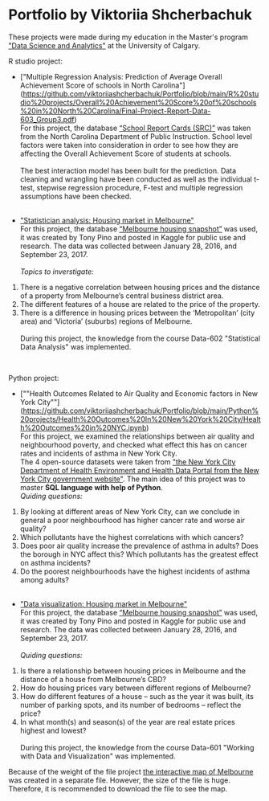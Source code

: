 # Portfolio by Viktoriia Shcherbachuk
These projects were made during my education in the Master's program ["Data Science and Analytics"](https://science.ucalgary.ca/data-science) at the University of Calgary. <br>

R studio project:
- ["Multiple Regression Analysis: Prediction of Average Overall Achievement Score of schools in North Carolina"] (https://github.com/viktoriiashcherbachuk/Portfolio/blob/main/R%20studio%20projects/Overall%20Achievement%20Score%20of%20schools%20in%20North%20Carolina/Final-Project-Report-Data-603_Group3.pdf) <br>
For this project, the database [“School Report Cards (SRC)”](https://www.dpi.nc.gov/data-reports/school-report-cards/school-report-card-resources-researchers) was taken from the North Carolina Department of Public Instruction.
School level factors were taken into consideration in order to see how they are affecting the Overall Achievement Score of students at schools. <br> <br>
The best interaction model has been built for the prediction. Data cleaning and wrangling have been conducted as well as the individual t-test, stepwise regression procedure, F-test and multiple regression assumptions have been checked. <br> <br>

- ["Statistician analysis: Housing market in Melbourne"](https://github.com/viktoriiashcherbachuk/Portfolio/blob/main/R%20studio%20projects/Housing%20market%20in%20Melbourne%20project/Housing%20market%20in%20Melbourne.pdf) <br>
For this project, the database [“Melbourne housing snapshot”](https://www.kaggle.com/datasets/dansbecker/melbourne-housing-snapshot?resource=download) was used, it was created by Tony Pino and posted in Kaggle for public use and research. The data was collected between January 28, 2016, and September 23, 2017. <br> <br>
*Topics to inverstigate:*
1. There is a negative correlation between housing prices and the distance of a property from Melbourne’s central business district area.
2. The different features of a house are related to the price of the property.
3. There is a difference in housing prices between the ‘Metropolitan’ (city area) and ‘Victoria’ (suburbs) regions of Melbourne. <br> <br>
During this project, the knowledge from the course Data-602 "Statistical Data Analysis" was implemented.
<br>

Python project:
- [""Health Outcomes Related to Air Quality and Economic factors in New York City""] (https://github.com/viktoriiashcherbachuk/Portfolio/blob/main/Python%20projects/Health%20Outcomes%20In%20New%20York%20City/Health%20Outcomes%20in%20NYC.ipynb) <br>
For this project, we examined the relationships between air quality and neighbourhood poverty, and checked what effect this has on cancer rates and incidents of asthma in New York City.  <br>
The 4 open-source datasets were taken from ["the New York City Department of Health Environment and Health Data Portal from the New York City government website"](https://a816-dohbesp.nyc.gov/IndicatorPublic/beta/). The main idea of this project was to master **SQL language with help of Python**. <br>
*Quiding questions:*
1. By looking at different areas of New York City, can we conclude in general a poor neighbourhood has higher cancer rate and worse air quality?
2. Which pollutants have the highest correlations with which cancers?
3. Does poor air quality increase the prevalence of asthma in adults? Does the borough in NYC affect this? Which pollutants has the greatest effect on asthma incidents?
4. Do the poorest neighbourhoods have the highest incidents of asthma among adults?<br> <br>

- ["Data visualization: Housing market in Melbourne"](https://github.com/viktoriiashcherbachuk/Portfolio/blob/main/Python%20projects/Housing%20market%20in%20Melbourne/Housing%20market%20in%20Melbourne_without%20map.ipynb) <br>
For this project, the database [“Melbourne housing snapshot”](https://www.kaggle.com/datasets/dansbecker/melbourne-housing-snapshot?resource=download) was used, it was created by Tony Pino and posted in Kaggle for public use and research. The data was collected between January 28, 2016, and September 23, 2017. <br> <br>
*Quiding questions:*
1. Is there a relationship between housing prices in Melbourne and the distance of a house from Melbourne’s CBD?
2. How do housing prices vary between different regions of Melbourne?
3. How do different features of a house – such as the year it was built, its number of parking spots, and its number of bedrooms – reflect the price?
4. In what month(s) and season(s) of the year are real estate prices highest and lowest? <br> <br>
During this project, the knowledge from the course Data-601 "Working with Data and Visualization" was implemented.

Because of the weight of the file project [the interactive map of Melbourne](https://github.com/viktoriiashcherbachuk/Portfolio/blob/main/Python%20projects/Housing%20market%20in%20Melbourne/Interactive%20map%20of%20Melbourne.ipynb) was created in a separate file. However, the size of the file is huge. Therefore, it is recommended to download the file to see the map.



